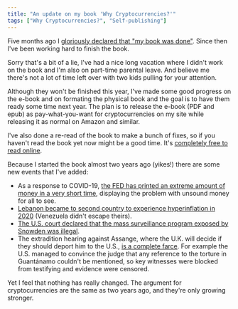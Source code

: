 ```yaml
---
title: "An update on my book 'Why Cryptocurrencies?'"
tags: ["Why Cryptocurrencies?", "Self-publishing"]
---
```


Five months ago I [gloriously declared that "my book was done"][done]. Since then I've been working hard to finish the book.

Sorry that's a bit of a lie, I've had a nice long vacation where I didn't work on the book and I'm also on part-time parental leave. And believe me there's not a lot of time left over with two kids pulling for your attention.

Although they won't be finished this year, I've made some good progress on the e-book and on formating the physical book and the goal is to have them ready some time next year. The plan is to release the e-book (PDF and epub) as pay-what-you-want for cryptocurrencies on my site while releasing it as normal on Amazon and similar.

I've also done a re-read of the book to make a bunch of fixes, so if you haven't read the book yet now might be a good time. It's [completely free to read online][book].

Because I started the book almost two years ago (yikes!) there are some new events that I've added:

* As a response to COVID-19, [the FED has printed an extreme amount of money in a very short time][print], displaying the problem with unsound money for all to see.
* [Lebanon became to second country to experience hyperinflation in 2020][lebanon] (Venezuela didn't escape theirs).
* [The U.S. court declared that the mass surveillance program exposed by Snowden was illegal][snowden].
* The extradition hearing against Assange, where the U.K. will decide if they should deport him to the U.S., [is a complete farce][farce]. For example the U.S. managed to convince the judge that any reference to the torture in Guantánamo couldn't be mentioned, so key witnesses were blocked from testifying and evidence were censored.

Yet I feel that nothing has really changed. The argument for cryptocurrencies are the same as two years ago, and they're only growing stronger.

[done]: https://www.jonashietala.se/blog/2020/04/29/my_book_why_cryptocurrencies_is_done/ "My book is done!"
[book]: https://whycryptocurrencies.com/ "Why Cryptocurrencies?"
[print]: https://whycryptocurrencies.com/a_defective_system.html#the-stock-market-magic-trick "The stock market magic trick"
[lebanon]: https://www.nationalreview.com/2020/07/life-in-lebanon-under-hyperinflation/ "Life in Lebanon under Hyperinflation"
[snowden]: https://www.reuters.com/article/us-usa-nsa-spying-idUSKBN25T3CK "U.S. court: Mass surveillance program exposed by Snowden was illegal"
[farce]: https://www.craigmurray.org.uk/archives/2020/10/your-man-in-the-public-gallery-assange-hearing-day-21/ "Your Man in the Public Gallery: Assange Hearing Day 21"
